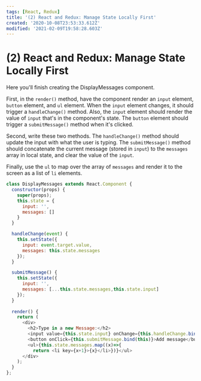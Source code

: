 ```yaml
---
tags: [React, Redux]
title: '(2) React and Redux: Manage State Locally First'
created: '2020-10-08T23:53:33.612Z'
modified: '2021-02-09T19:58:28.603Z'
---
```


(2) React and Redux: Manage State Locally First
===============================================

Here you'll finish creating the DisplayMessages component.

First, in the `render()` method, have the component render an `input` element, `button` element, and `ul` element. When the `input` element changes, it should trigger a `handleChange()` method. Also, the `input` element should render the value of `input` that's in the component's state. The `button` element should trigger a `submitMessage()` method when it's clicked.

Second, write these two methods. The `handleChange()` method should update the input with what the user is typing. The `submitMessage()` method should concatenate the current message (stored in `input`) to the `messages` array in local state, and clear the value of the `input`.

Finally, use the `ul` to map over the array of `messages` and render it to the screen as a list of `li` elements.

``` javascript
class DisplayMessages extends React.Component {
  constructor(props) {
    super(props);
    this.state = {
      input: '',
      messages: []
    }
  }

  handleChange(event) {
    this.setState({
      input: event.target.value,
      messages: this.state.messages
    });
  }

  submitMessage() {
    this.setState({
      input: '',
      messages: [...this.state.messages,this.state.input]
    });
  }
  
  render() {
    return (
      <div>
        <h2>Type in a new Message:</h2>
        <input value={this.state.input} onChange={this.handleChange.bind(this)} />
        <button onClick={this.submitMessage.bind(this)}>Add message</button>
        <ul>{this.state.messages.map((x)=>{
          return <li key={x+1}>{x}</li>})}</ul>
      </div>
    );
  }
};
```

